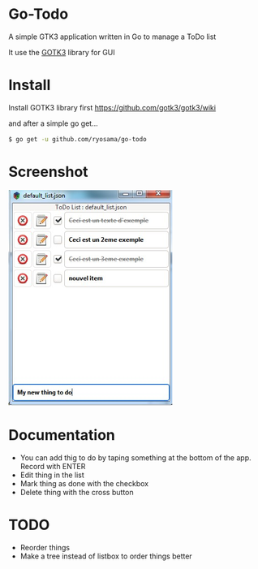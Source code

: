 Go-Todo
=======

A simple GTK3 application written in Go to manage a ToDo list

It use the [GOTK3](https://github.com/gotk3/gotk3) library for GUI

Install
=======

Install GOTK3 library first
https://github.com/gotk3/gotk3/wiki

and after a simple go get...

```bash
$ go get -u github.com/ryosama/go-todo
```

Screenshot
===========

![Screenshot](https://raw.githubusercontent.com/ryosama/go-todo/master/screenshot.jpg "Screenshot")


Documentation
=============

- You can add thig to do by taping something at the bottom of the app. Record with ENTER
- Edit thing in the list
- Mark thing as done with the checkbox
- Delete thing with the cross button

TODO
=============

- Reorder things
- Make a tree instead of listbox to order things better
